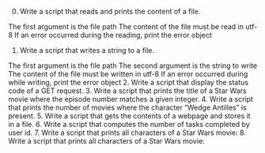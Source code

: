 0. Write a script that reads and prints the content of a file.

The first argument is the file path
The content of the file must be read in utf-8
If an error occurred during the reading, print the error object
1. Write a script that writes a string to a file.

The first argument is the file path
The second argument is the string to write
The content of the file must be written in utf-8
If an error occurred during while writing, print the error object
2. Write a script that display the status code of a GET request.
3. Write a script that prints the title of a Star Wars movie where the episode number matches a given integer.
4. Write a script that prints the number of movies where the character “Wedge Antilles” is present.
5. Write a script that gets the contents of a webpage and stores it in a file.
6. Write a script that computes the number of tasks completed by user id.
7. Write a script that prints all characters of a Star Wars movie:
8. Write a script that prints all characters of a Star Wars movie:
